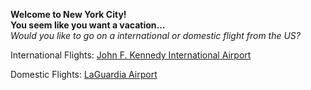 **Welcome to New York City!**  
**You seem like you want a vacation...**  
*Would you like to go on a international or domestic flight from the US?*

International Flights: [John F. Kennedy International Airport](jfk.md)

Domestic Flights: [LaGuardia Airport](laguardia.md)